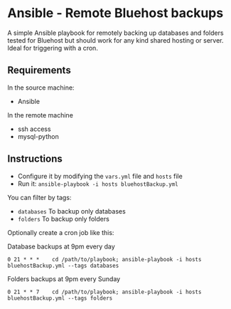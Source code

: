 Ansible - Remote Bluehost backups
=======================

A simple Ansible playbook for remotely backing up databases and folders tested for Bluehost but should work for any kind shared hosting or server. Ideal for triggering with a cron.

## Requirements

In the source machine:

* Ansible

In the remote machine

* ssh access
* mysql-python


## Instructions

* Configure it by modifying the `vars.yml` file and `hosts` file
* Run it: `ansible-playbook -i hosts bluehostBackup.yml`

You can filter by tags:

* `databases` To backup only databases
* `folders` To backup only folders

Optionally create a cron job like this:

Database backups at 9pm every day 

`0 21 * * *    cd /path/to/playbook; ansible-playbook -i hosts bluehostBackup.yml --tags databases`

Folders backups at 9pm every Sunday 

`0 21 * * 7    cd /path/to/playbook; ansible-playbook -i hosts bluehostBackup.yml --tags folders`